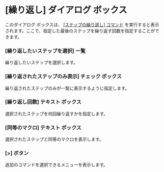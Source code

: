 # \[繰り返し\] ダイアログ ボックス

このダイアログ ボックスは、 [\[ステップの繰り返し\] コマンド](../../cmd/edit/repeat_steps) を実行すると表示されます。ここで、指定した最後のステップを繰り返す回数を指定することができます。

### \[繰り返したいステップを選択\] 一覧

繰り返したいステップを選択します。

### \[繰り返されたステップのみ表示\] チェック ボックス

繰り返されたステップのみが一覧に表示するように指定します。

### \[繰り返し回数\] テキスト ボックス

選択されたステップを何回繰り返すかを指定します。

### \[同等のマクロ\] テキスト ボックス

選択されたステップと同等のマクロを表示します。

### \[>\] ボタン

追加のコマンドを選択できるメニューを表示します。

